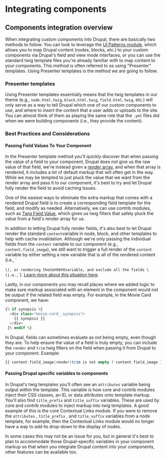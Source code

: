 # Integrating components

## Components integration overview

When integrating custom components into Drupal, there are basically two methods to follow. You can look to leverage the [UI Patterns module](https://www.drupal.org/project/ui_patterns), which allows you to map Drupal content \(nodes, blocks, etc.\) to your custom components via Drupal's field and view mode interfaces, or you can use the standard twig template files you're already familiar with to map content to your components. This method is often referred to as using "Presenter" templates. Using Presenter templates is the method we are going to follow.

### Presenter templates

Using Presenter templates essentially means that the twig templates in our theme \(e.g., `node.html.twig`, `block.html.twig`, `field.html.twig`, etc.\) will only serve as a way to tell Drupal which one of our custom components to use, and where to insert the content that a user adds or uploads to the site. You can almost think of them as playing the same role that the `.yml` files did when we were building components \(i.e., they provide the content\).

### Best Practices and Considerations  <a id="presenter-templates-best-practices-and-considerations"></a>

#### Passing Field Values To Your Component  <a id="passing-field-values-to-your-component"></a>

In the Presenter template method you'll quickly discover that when passing the value of a field to your component, Drupal does not give us the raw value of that field, we're instead given a [render array](https://www.drupal.org/docs/8/api/render-api/render-arrays), and when that array is rendered, it includes a lot of default markup that will often get in the way. While we may be tempted to just pluck the value that we want from the render array and pass it to our component, it's best to try and let Drupal fully render the field to avoid caching issues.

One of the easiest ways to eliminate the extra markup that comes with a rendered Drupal field is to create a corresponding field template for the field, and modify as needed. Alternatively, we can use contrib modules, such as [Twig Field Value](https://www.drupal.org/project/twig_field_value), which gives us twig filters that safely pluck the value from a field's render array for us.

In addition to letting Drupal fully render fields, it's also best to let Drupal render the standard `content`variable in node, block, and other templates to help with cache invalidation. Although we're only passing the individual fields from the `content` variable to our component \(e.g., `content.field_image`\), we still want to trigger a full render of the `content` variable by either setting a new variable that is all of the rendered content \(i.e., \`

`\), or rendering the`content`variable, and exclude all the fields \(i.e.,`\`\). [Learn more about this situation here](https://www.drupal.org/project/drupal/issues/2660002#comment-12714453).

Lastly, in our components you may recall places where we added logic to make sure markup associated with an element in the component would not be output if the related field was empty. For example, in the Movie Card component, we have:

```php
{% if synopsis %}
  <div class="movie-card__synopsis">
    {{ synopsis }}
  </div>
 {% endif %}
```

In Drupal, fields can sometimes evaluate as not being empty, even though they are. To help ensure the value of a field is truly empty, you can include the `render` and `trim` twig filters on the field when passing it from Drupal to your component. Example:

```php
{{ content.field_image|render|trim is not empty ? content.field_image }}
```

#### Passing Drupal specific variables to components

In Drupal's twig templates you'll often see an `attributes` variable being output within the template. This variable is how core and contrib modules inject their CSS classes, an ID, or data attributes onto template markup. You'll also find `title_prefix` and `title_suffix` variables. These are used by core and contrib modules to inject markup into twig templates. A good example of this is the core Contextual Links module. If you were to remove the `attributes` , `title_prefix` , and `title_suffix` variables from a node template, for example, then the Contextual Links module would no longer have a way to add its drop-down to the display of nodes.

In some cases this may not be an issue for you, but in general it's best to plan to accommodate those Drupal-specific variables in your component markup so that when you integrate Drupal content into your components, other features can be available too.

